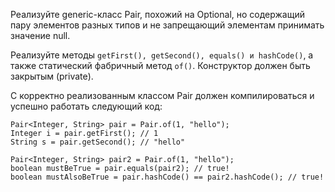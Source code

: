 Реализуйте generic-класс Pair, похожий на Optional, но содержащий пару элементов разных типов
и не запрещающий элементам принимать значение null.

Реализуйте методы `getFirst(), getSecond(), equals() и hashCode()`, а также статический фабричный метод `of()`.
Конструктор должен быть закрытым (private).

С корректно реализованным классом Pair должен компилироваться и успешно работать следующий код:
```
Pair<Integer, String> pair = Pair.of(1, "hello");
Integer i = pair.getFirst(); // 1
String s = pair.getSecond(); // "hello"

Pair<Integer, String> pair2 = Pair.of(1, "hello");
boolean mustBeTrue = pair.equals(pair2); // true!
boolean mustAlsoBeTrue = pair.hashCode() == pair2.hashCode(); // true!
```